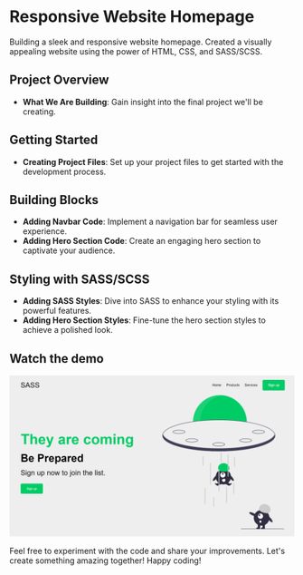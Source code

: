 # Responsive Website Homepage

Building a sleek and responsive website homepage. Created a visually appealing website using the power of HTML, CSS, and SASS/SCSS.

## Project Overview

- **What We Are Building**: Gain insight into the final project we'll be creating. 

## Getting Started

- **Creating Project Files**: Set up your project files to get started with the development process.

## Building Blocks

- **Adding Navbar Code**: Implement a navigation bar for seamless user experience.
- **Adding Hero Section Code**: Create an engaging hero section to captivate your audience.

## Styling with SASS/SCSS

- **Adding SASS Styles**: Dive into SASS to enhance your styling with its powerful features.
- **Adding Hero Section Styles**: Fine-tune the hero section styles to achieve a polished look.

## Watch the demo

[![Watch the Tutorial](Home.png)](Home.mp4)

Feel free to experiment with the code and share your improvements. Let's create something amazing together! Happy coding!

